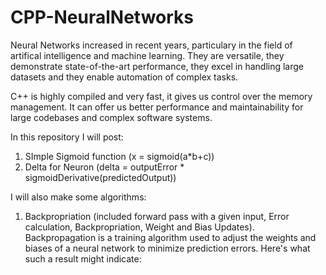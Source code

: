 # CPP-NeuralNetworks

Neural Networks increased in recent years, particulary in the field of artifical intelligence and machine learning. They are versatile, they demonstrate state-of-the-art performance, they excel in handling large datasets and they enable automation of complex tasks.

C++ is highly compiled and very fast, it gives us control over the memory management. It can offer us better performance and maintainability for large codebases and complex software systems.

In this repository I will post:

1) SImple Sigmoid function (x = sigmoid(a*b+c))
2) Delta for Neuron (delta = outputError * sigmoidDerivative(predictedOutput))

I will also make some algorithms:

1) Backpropriation (included forward pass with a given input, Error calculation, Backpropriation, Weight and Bias Updates). Backpropagation is a training algorithm used to adjust the weights and biases of a neural network to minimize prediction errors. Here's what such a result might indicate:
   
